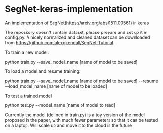 # SegNet-keras-implementation
An implementation of SegNet(https://arxiv.org/abs/1511.00561) in keras

The repository doesn't contain dataset, please prepare and set up it in config.py. A nicely normalized and cleaned dataset can be downloaded from https://github.com/alexgkendall/SegNet-Tutorial.

To train a new model:

python train.py --save_model_name [name of model to be saved]

To load a model and resume training:

python train.py --save_model_name [name of model to be saved] --resume --load_model_name [name of model to be loaded]

To test a trained model

python test.py --model_name [name of model to read]

Currently the model (defined in train.py) is a toy version of the model proposed in the paper, with much fewer parameters so that it can be tested on a laptop. Will scale up and move it to the cloud in the future
